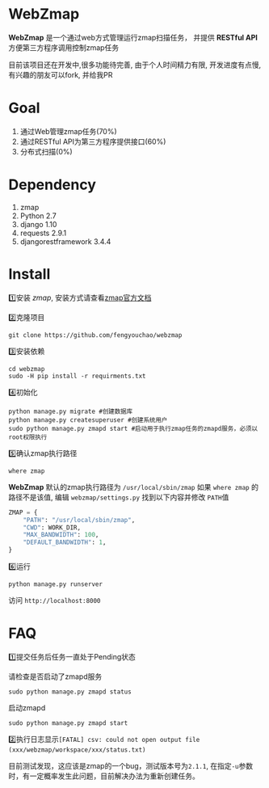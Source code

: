# WebZmap

**WebZmap** 是一个通过web方式管理运行zmap扫描任务， 并提供 **RESTful API** 方便第三方程序调用控制zmap任务

目前该项目还在开发中,很多功能待完善, 由于个人时间精力有限, 开发进度有点慢, 有兴趣的朋友可以fork, 并给我PR

# Goal

1. 通过Web管理zmap任务(70%)
2. 通过RESTful API为第三方程序提供接口(60%)
3. 分布式扫描(0%)

# Dependency

1. zmap
2. Python 2.7
3. django 1.10
4. requests 2.9.1
5. djangorestframework 3.4.4

# Install

:one:安装 *zmap*, 安装方式请查看[zmap官方文档](https://zmap.io/download.html)

:two:克隆项目

```shell
git clone https://github.com/fengyouchao/webzmap
```

:three:安装依赖

```shell
cd webzmap
sudo -H pip install -r requirments.txt
```

:four:初始化

```shell
python manage.py migrate #创建数据库
python manage.py createsuperuser #创建系统用户
sudo python manage.py zmapd start #启动用于执行zmap任务的zmapd服务，必须以root权限执行
```

:five:确认zmap执行路径
```shell
where zmap
```
**WebZmap** 默认的zmap执行路径为 `/usr/local/sbin/zmap` 如果 `where zmap` 的路径不是该值, 编辑 `webzmap/settings.py` 找到以下内容并修改 `PATH`值
```python
ZMAP = {
    "PATH": "/usr/local/sbin/zmap",
    "CWD": WORK_DIR,
    "MAX_BANDWIDTH": 100,
    "DEFAULT_BANDWIDTH": 1,
}
```

:six:运行

```shell
python manage.py runserver
```

访问 `http://localhost:8000`

# FAQ

:one:提交任务后任务一直处于Pending状态

请检查是否启动了zmapd服务

```shell
sudo python manage.py zmapd status
```

启动zmapd
```shell
sudo python manage.py zmapd start
```

:two:执行日志显示`[FATAL] csv: could not open output file (xxx/webzmap/workspace/xxx/status.txt)`

目前测试发现，这应该是zmap的一个bug，测试版本号为`2.1.1`, 在指定`-u`参数时，有一定概率发生此问题，目前解决办法为重新创建任务。
